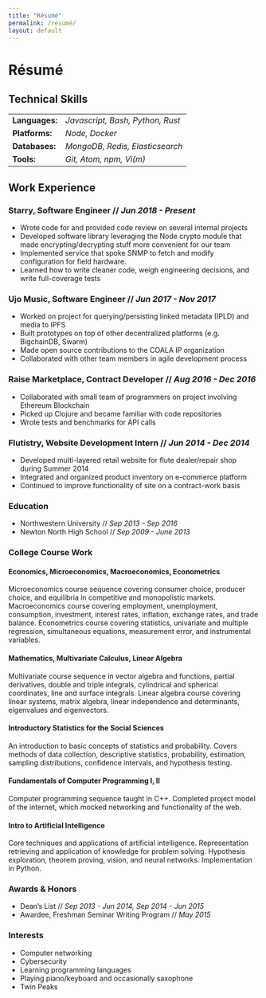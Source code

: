 ```yaml
---
title: "Résumé"
permalink: /résumé/
layout: default
---
```

# Résumé

## Technical Skills

<table>
  <tbody>
    <tr>
      <td><b>Languages:</b></td>
      <td><i>Javascript, Bash, Python, Rust</i></td>
    </tr>
    <tr>
      <td><b>Platforms:</b></td>
      <td><i>Node, Docker</i></td>
    </tr>
    <tr>
      <td><b>Databases:</b></td>
      <td><i>MongoDB, Redis, Elasticsearch</i></td>
    </tr>
    <tr>
      <td><b>Tools:</b></td>
      <td><i>Git, Atom, npm, Vi(m)</i></td>
    </tr>
  </tbody>
</table>

## Work Experience

### Starry, Software Engineer // *Jun 2018 - Present*
- Wrote code for and provided code review on several internal projects
- Developed software library leveraging the Node crypto module that made encrypting/decrypting stuff more convenient for our team
- Implemented service that spoke SNMP to fetch and modify configuration for field hardware.
- Learned how to write cleaner code, weigh engineering decisions, and write full-coverage tests

### Ujo Music, Software Engineer // *Jun 2017 - Nov 2017*
- Worked on project for querying/persisting linked metadata (IPLD) and media to IPFS
- Built prototypes on top of other decentralized platforms (e.g. BigchainDB, Swarm)
- Made open source contributions to the COALA IP organization
- Collaborated with other team members in agile development process

### Raise Marketplace, Contract Developer // *Aug 2016 - Dec 2016*
- Collaborated with small team of programmers on project involving Ethereum Blockchain
- Picked up Clojure and became familiar with code repositories
- Wrote tests and benchmarks for API calls

### Flutistry, Website Development Intern	// *Jun 2014 - Dec 2014*
- Developed multi-layered retail website for flute dealer/repair shop during Summer 2014
- Integrated and organized product inventory on e-commerce platform
- Continued to improve functionality of site on a contract-work basis


### Education
- Northwestern University // *Sep 2013 - Sep 2016*
- Newton North High School // *Sep 2009 - June 2013*

### College Course Work

#### **Economics, Microeconomics, Macroeconomics, Econometrics**
Microeconomics course sequence covering consumer choice, producer choice, and equilibria in competitive and monopolistic markets. Macroeconomics course covering employment, unemployment, consumption, investment, interest rates, inflation, exchange rates, and trade balance. Econometrics course covering statistics, univariate and multiple regression, simultaneous equations, measurement error, and instrumental variables.

#### **Mathematics, Multivariate Calculus, Linear Algebra**
Multivariate course sequence in vector algebra and functions, partial derivatives, double and triple integrals, cylindrical and spherical coordinates, line and surface integrals. Linear algebra course covering linear systems, matrix algebra, linear independence and determinants, eigenvalues and eigenvectors.

#### **Introductory Statistics for the Social Sciences**
An introduction to basic concepts of statistics and probability. Covers methods of data collection, descriptive statistics, probability, estimation, sampling distributions, confidence intervals, and hypothesis testing.

#### **Fundamentals of Computer Programming I, II**
Computer programming sequence taught in C++. Completed project model of the internet, which mocked networking and functionality of the web.

#### **Intro to Artificial Intelligence**
Core techniques and applications of artificial intelligence. Representation retrieving and application of knowledge for problem solving. Hypothesis exploration, theorem proving, vision, and neural networks. Implementation in Python.

### Awards & Honors
* Dean’s List // *Sep 2013 - Jun 2014, Sep 2014 - Jun 2015*
* Awardee, Freshman Seminar Writing Program // *May 2015*

### Interests
* Computer networking
* Cybersecurity
* Learning programming languages
* Playing piano/keyboard and occasionally saxophone
* Twin Peaks
